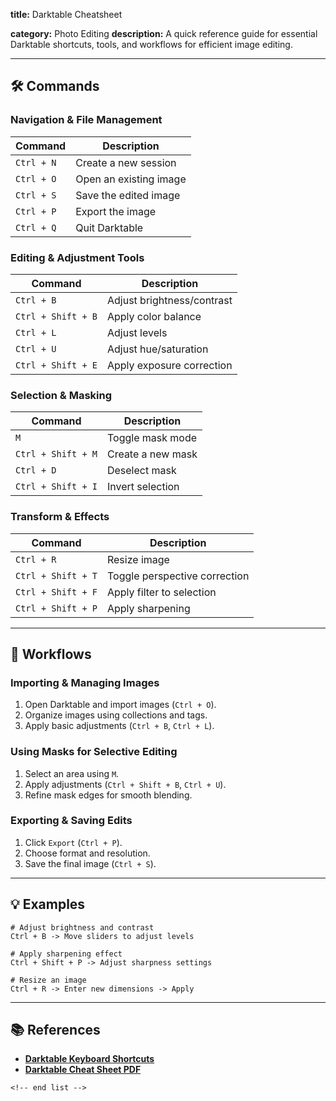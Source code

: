 **title:** Darktable Cheatsheet

**category:** Photo Editing
**description:** A quick reference guide for essential Darktable shortcuts, tools, and workflows for efficient image editing.

---

## 🛠️ Commands

### **Navigation & File Management**

| Command      | Description            |
| ------------ | ---------------------- |
| `Ctrl + N` | Create a new session   |
| `Ctrl + O` | Open an existing image |
| `Ctrl + S` | Save the edited image  |
| `Ctrl + P` | Export the image       |
| `Ctrl + Q` | Quit Darktable         |

### **Editing & Adjustment Tools**

| Command              | Description                |
| -------------------- | -------------------------- |
| `Ctrl + B`         | Adjust brightness/contrast |
| `Ctrl + Shift + B` | Apply color balance        |
| `Ctrl + L`         | Adjust levels              |
| `Ctrl + U`         | Adjust hue/saturation      |
| `Ctrl + Shift + E` | Apply exposure correction  |

### **Selection & Masking**

| Command              | Description       |
| -------------------- | ----------------- |
| `M`                | Toggle mask mode  |
| `Ctrl + Shift + M` | Create a new mask |
| `Ctrl + D`         | Deselect mask     |
| `Ctrl + Shift + I` | Invert selection  |

### **Transform & Effects**

| Command              | Description                   |
| -------------------- | ----------------------------- |
| `Ctrl + R`         | Resize image                  |
| `Ctrl + Shift + T` | Toggle perspective correction |
| `Ctrl + Shift + F` | Apply filter to selection     |
| `Ctrl + Shift + P` | Apply sharpening              |

---

## 🔄 Workflows

### **Importing & Managing Images**

1. Open Darktable and import images (`Ctrl + O`).
2. Organize images using collections and tags.
3. Apply basic adjustments (`Ctrl + B`, `Ctrl + L`).

### **Using Masks for Selective Editing**

1. Select an area using `M`.
2. Apply adjustments (`Ctrl + Shift + B`, `Ctrl + U`).
3. Refine mask edges for smooth blending.

### **Exporting & Saving Edits**

1. Click `Export` (`Ctrl + P`).
2. Choose format and resolution.
3. Save the final image (`Ctrl + S`).

---

## 💡 Examples

```darktable
# Adjust brightness and contrast
Ctrl + B -> Move sliders to adjust levels

# Apply sharpening effect
Ctrl + Shift + P -> Adjust sharpness settings

# Resize an image
Ctrl + R -> Enter new dimensions -> Apply
```

---

## 📚 References

- **[Darktable Keyboard Shortcuts](https://docs.darktable.org/usermanual/4.0/en/overview/user-interface/keyboard-shortcuts/)**
- **[Darktable Cheat Sheet PDF](https://defkey.com/darktable-shortcuts?pdfOptions=true&filterable=true)**

```
<!-- end list -->
```
